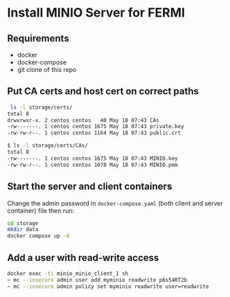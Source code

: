 # Install MINIO Server for FERMI

## Requirements
- docker
- docker-compose
- git clone of this repo

## Put CA certs and host cert on correct paths

```bash
 ls -l storage/certs/
total 8
drwxrwxr-x. 2 centos centos   40 May 18 07:43 CAs
-rw-------. 1 centos centos 1675 May 18 07:43 private.key
-rw-rw-r--. 1 centos centos 1164 May 18 07:43 public.crt

$ ls -l storage/certs/CAs/
total 8
-rw-------. 1 centos centos 1675 May 18 07:43 MINIO.key
-rw-rw-r--. 1 centos centos 1078 May 18 07:43 MINIO.pem
```

## Start the server and client containers

Change the admin password in `docker-compose.yaml` (both client and server container) file then run:

```bash
cd storage
mkdir data
docker compose up -d
```

## Add a user with read-write access

```bash
docker exec -ti minio_minio_client_1 sh
~ mc --insecure admin user add myminio readwrite p6s54RT2b
~ mc --insecure admin policy set myminio readwrite user=readwrite
```

